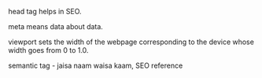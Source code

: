 head tag helps in SEO.

meta means data about data.

viewport sets the width of the webpage corresponding to the device whose width goes from 0 to 1.0.

semantic tag - jaisa naam waisa kaam, SEO reference